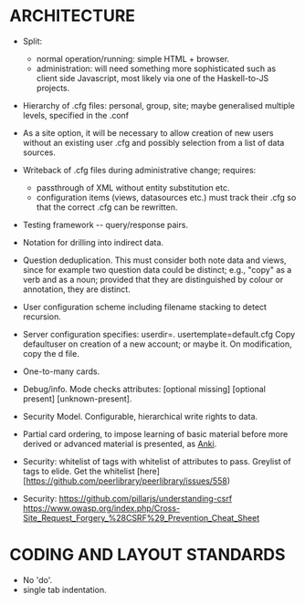 # ARCHITECTURE

- Split:
  - normal operation/running: simple HTML + browser.
  - administration: will need something more sophisticated such as client side
    Javascript, most likely via one of the Haskell-to-JS projects.

- Hierarchy of .cfg files:  personal, group, site;  maybe generalised multiple
  levels, specified in the .conf

- As a site option, it will be necessary to allow creation of new users without
  an existing user .cfg and possibly selection from a list of data sources.

- Writeback of .cfg files during administrative change;  requires:
  - passthrough of XML without entity substitution etc.
  - configuration items (views, datasources etc.) must track their .cfg so
    that the correct .cfg can be rewritten.

- Testing framework -- query/response pairs.

- Notation for drilling into indirect data.

- Question deduplication.  This must consider both note data and views, since
  for example two question data could be distinct;  e.g., "copy" as a verb and
  as a noun;  provided that they are distinguished by colour or annotation,
  they are distinct.

- User configuration <include> scheme including filename stacking to detect recursion.

- Server configuration specifies:
    userdir=.
    usertemplate=default.cfg
  Copy defaultuser on creation of a new account;  or maybe <include> it.
  On modification, copy the <include>d file.

- One-to-many cards.

- Debug/info. Mode checks attributes: [optional missing] [optional present] [unknown-present].

- Security Model. Configurable, hierarchical write rights to data.

- Partial card ordering, to impose learning of basic material before more derived or advanced
  material is presented, as [Anki](https://ankiweb.net/shared/info/699486759).

- Security:  whitelist of tags with whitelist of attributes to pass.  Greylist of tags to elide.  Get the
  whitelist [here][https://github.com/peerlibrary/peerlibrary/issues/558)

- Security:  https://github.com/pillarjs/understanding-csrf
https://www.owasp.org/index.php/Cross-Site_Request_Forgery_%28CSRF%29_Prevention_Cheat_Sheet


# CODING AND LAYOUT STANDARDS

- No 'do'.
- single tab indentation.
